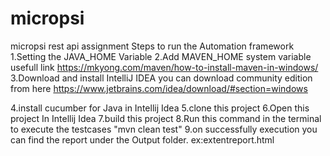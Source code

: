 # micropsi
micropsi rest api assignment
Steps to run the Automation framework 
1.Setting the JAVA_HOME Variable
2.Add MAVEN_HOME system variable
    usefull link https://mkyong.com/maven/how-to-install-maven-in-windows/
3.Download and install IntelliJ IDEA
you can download community edition  from here https://www.jetbrains.com/idea/download/#section=windows

4.install cucumber for Java in Intellij Idea
5.clone this project
6.Open this project In Intellij Idea
7.build this project
8.Run this command in the terminal to execute the testcases "mvn clean test"
9.on successfully execution you can find the report under the Output folder.
  ex:extentreport.html


